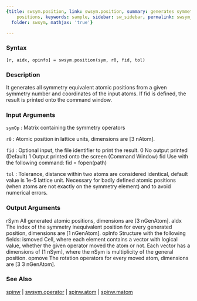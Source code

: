 ```yaml
---
{title: swsym.position, link: swsym.position, summary: generates symmetry equivalent
    positions, keywords: sample, sidebar: sw_sidebar, permalink: swsym_position.html,
  folder: swsym, mathjax: 'true'}

---
```


### Syntax

`[r, aidx, opinfo] = swsym.position(sym, r0, fid, tol)`

### Description

It generates all symmetry equivalent atomic positions from a given
symmetry number and coordinates of the input atoms. If fid is defined,
the result is printed onto the command window.
 

### Input Arguments

`symOp`
: Matrix containing the symmetry operators 

`r0`
: Atomic position in lattice units, dimensions are [3 nAtom].

`fid`
: Optional input, the file identifier to print the result.
      0   No output printed (Default)
      1   Output printed onto the screen (Command Window)
      fid Use with the following command: fid = fopen(path)

`tol`
: Tolerance, distance within two atoms are considered
  identical, default value is 1e-5 lattice unit. Necessary for
  badly defined atomic positions (when atoms are not exactly
  on the symmetry element) and to avoid numerical errors.

### Output Arguments

rSym          All generated atomic positions, dimensions are
              [3 nGenAtom].
aIdx          The index of the symmetry inequivalent position for every
              generated position, dimensions are [1 nGenAtom].
opInfo        Structure with the following fields:
  ismoved         Cell, where each element contains a vector with logical
                  value, whether the given operator moved the atom or
                  not. Each vector has a dimensions of [1 nSym], where
                  the nSym is multiplicity of the general position.
  opmove          The rotation operators for every moved atom, dimensions
                  are [3 3 nGenAtom].

### See Also

[spinw](spinw.html) \| [swsym.operator](swsym_operator.html) \| [spinw.atom](spinw_atom.html) \| [spinw.matom](spinw_matom.html)

